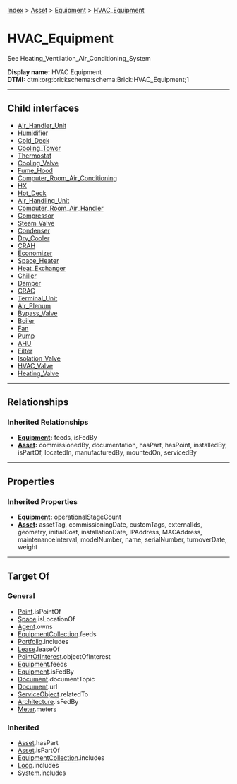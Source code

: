 [Index](../../../index.md) > [Asset](../../Asset.md) > [Equipment](../Equipment.md) > [HVAC_Equipment](#)
# HVAC_Equipment

See Heating_Ventilation_Air_Conditioning_System


**Display name:** HVAC Equipment<br />
**DTMI:** dtmi:org:brickschema:schema:Brick:HVAC_Equipment;1

---

## Child interfaces
* [Air_Handler_Unit](Air_Handler_Unit.md)
* [Humidifier](Humidifier.md)
* [Cold_Deck](Cold_Deck.md)
* [Cooling_Tower](Cooling_Tower.md)
* [Thermostat](Thermostat.md)
* [Cooling_Valve](Cooling_Valve.md)
* [Fume_Hood](Fume_Hood.md)
* [Computer_Room_Air_Conditioning](Computer_Room_Air_Conditioning.md)
* [HX](HX.md)
* [Hot_Deck](Hot_Deck.md)
* [Air_Handling_Unit](Air_Handling_Unit.md)
* [Computer_Room_Air_Handler](Computer_Room_Air_Handler.md)
* [Compressor](Compressor.md)
* [Steam_Valve](Steam_Valve.md)
* [Condenser](Condenser.md)
* [Dry_Cooler](Dry_Cooler.md)
* [CRAH](CRAH.md)
* [Economizer](Economizer.md)
* [Space_Heater](Space_Heater.md)
* [Heat_Exchanger](Heat_Exchanger/Heat_Exchanger.md)
* [Chiller](Chiller/Chiller.md)
* [Damper](Damper/Damper.md)
* [CRAC](CRAC/CRAC.md)
* [Terminal_Unit](Terminal_Unit/Terminal_Unit.md)
* [Air_Plenum](Air_Plenum/Air_Plenum.md)
* [Bypass_Valve](Bypass_Valve/Bypass_Valve.md)
* [Boiler](../Water_Heater/Boiler/Boiler.md)
* [Fan](Fan/Fan.md)
* [Pump](Pump/Pump.md)
* [AHU](AHU/AHU.md)
* [Filter](Filter/Filter.md)
* [Isolation_Valve](Isolation_Valve/Isolation_Valve.md)
* [HVAC_Valve](../Valve/HVAC_Valve/HVAC_Valve.md)
* [Heating_Valve](Heating_Valve/Heating_Valve.md)

---

## Relationships

### Inherited Relationships
* **[Equipment](../Equipment.md):** feeds, isFedBy
* **[Asset](../../Asset.md):** commissionedBy, documentation, hasPart, hasPoint, installedBy, isPartOf, locatedIn, manufacturedBy, mountedOn, servicedBy

---

## Properties

### Inherited Properties
* **[Equipment](../Equipment.md):** operationalStageCount
* **[Asset](../../Asset.md):** assetTag, commissioningDate, customTags, externalIds, geometry, initialCost, installationDate, IPAddress, MACAddress, maintenanceInterval, modelNumber, name, serialNumber, turnoverDate, weight

---

## Target Of
### General
* [Point](../../../Point/Point.md).isPointOf
* [Space](../../../Space/Space.md).isLocationOf
* [Agent](../../../Agent/Agent.md).owns
* [EquipmentCollection](../../../Collection/EquipmentCollection.md).feeds
* [Portfolio](../../../Collection/Portfolio.md).includes
* [Lease](../../../Event/Lease.md).leaseOf
* [PointOfInterest](../../../Information/PointOfInterest.md).objectOfInterest
* [Equipment](../Equipment.md).feeds
* [Equipment](../Equipment.md).isFedBy
* [Document](../../../Information/Document/Document.md).documentTopic
* [Document](../../../Information/Document/Document.md).url
* [ServiceObject](../../../Information/ServiceObject/ServiceObject.md).relatedTo
* [Architecture](../../../Space/Architecture/Architecture.md).isFedBy
* [Meter](../Meter/Meter.md).meters
### Inherited
* [Asset](../../Asset.md).hasPart
* [Asset](../../Asset.md).isPartOf
* [EquipmentCollection](../../../Collection/EquipmentCollection.md).includes
* [Loop](../../../Collection/Loop/Loop.md).includes
* [System](../../../Collection/System/System.md).includes
